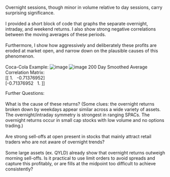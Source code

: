 Overnight sessions, though minor in volume relative to day sessions, carry surprising significance. 
</br>
</br>
I provided a short block of code that graphs the separate overnight, intraday, and weekend returns. I also show strong negative correlations between the moving averages of these periods.
</br>
</br>
Furthermore, I show how aggressively and deliberately these profits are eroded at market open, and narrow down on the plausible causes of this phenomenon. 
</br>
</br>
Coca-Cola Example:
![image](https://user-images.githubusercontent.com/102199762/212189098-71c8ae4f-076a-4452-80f2-e9adbe1d3298.png)
![image](https://user-images.githubusercontent.com/102199762/212190181-6a0d4eca-ae68-4b1f-a035-c5456fa38e02.png)
200 Day Smoothed Average Correlation Matrix:
</br>
[[ 1.         &nbsp; -0.71376952]
</br>
 [-0.71376952  &nbsp; 1.        ]]
 
Further Questions:
</br>
</br>
What is the cause of these returns? (Some clues: the overnight returns broken down by weekdays appear similar across a wide variety of assets. The overnight/intraday symmetry is strongest in ranging SPACs. The overnight returns occur in small cap stocks with low volume and no options trading.)
</br>
</br>
Are strong sell-offs at open present in stocks that mainly attract retail traders who are not aware of overnight trends? 
</br>
</br>
Some large assets (ex. QYLD) already show that overnight returns outweigh morning sell-offs. Is it practical to use limit orders to avoid spreads and capture this profitably, or are fills at the midpoint too difficult to achieve consistently?
